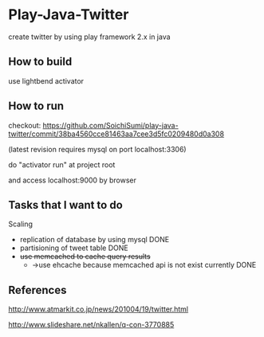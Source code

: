 # Play-Java-Twitter

create twitter by using play framework 2.x in java

## How to build 
use lightbend activator


## How to run 

checkout: https://github.com/SoichiSumi/play-java-twitter/commit/38ba4560cce81463aa7cee3d5fc0209480d0a308

(latest revision requires mysql on port localhost:3306)

do "activator run" at project root

and access localhost:9000 by browser

## Tasks that I want to do
Scaling
* replication of database by using mysql DONE
* partisioning of tweet table DONE
* ~~use memcached to cache query results~~ 
  * →use ehcache because memcached api is not exist currently DONE

## References
http://www.atmarkit.co.jp/news/201004/19/twitter.html

http://www.slideshare.net/nkallen/q-con-3770885
